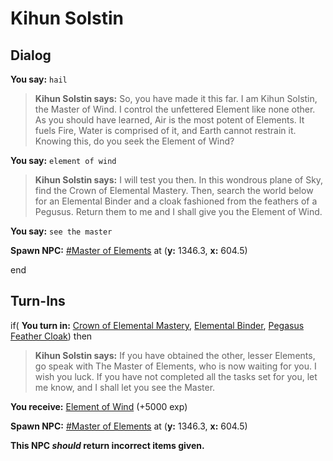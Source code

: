 # Kihun Solstin
## Dialog

**You say:** `hail`



>**Kihun Solstin says:** So, you have made it this far. I am Kihun Solstin, the Master of Wind. I control the unfettered Element like none other. As you should have learned, Air is the most potent of Elements. It fuels Fire, Water is comprised of it, and Earth cannot restrain it. Knowing this, do you seek the Element of Wind?

**You say:** `element of wind`



>**Kihun Solstin says:** I will test you then. In this wondrous plane of Sky, find the Crown of Elemental Mastery. Then, search the world below for an Elemental Binder and a cloak fashioned from the feathers of a Pegusus. Return them to me and I shall give you the Element of Wind.

**You say:** `see the master`



**Spawn NPC:**  [\#Master of Elements](/npc/71040) at (**y:** 1346.3, **x:** 604.5)

end

## Turn-Ins



if( **You turn in:** [Crown of Elemental Mastery](/item/20764), [Elemental Binder](/item/28043), [Pegasus Feather Cloak](/item/2463)) then


>**Kihun Solstin says:** If you have obtained the other, lesser Elements, go speak with The Master of Elements, who is now waiting for you. I wish you luck. If you have not completed all the tasks set for you, let me know, and I shall let you see the Master.


 **You receive:**  [Element of Wind](/item/28033) (+5000 exp)


**Spawn NPC:**  [\#Master of Elements](/npc/71040) at (**y:** 1346.3, **x:** 604.5)


**This NPC *should* return incorrect items given.**

